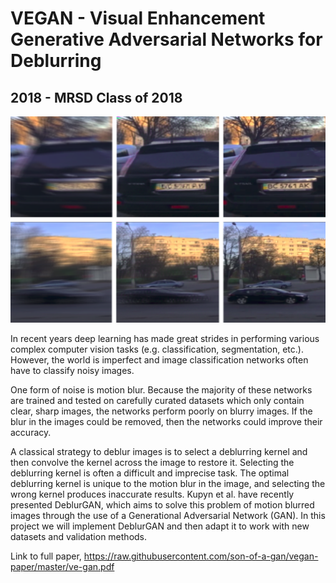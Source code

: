 # VEGAN - Visual Enhancement Generative Adversarial Networks for Deblurring
## 2018 - MRSD Class of 2018

![](https://raw.githubusercontent.com/aaronchongth/quasar-site/assets/vegan.png)

In recent years deep learning has made great strides in performing various complex computer vision tasks (e.g. classification, segmentation, etc.). However, the world is imperfect and image classification networks often have to classify noisy images.

One form of noise is motion blur. Because the majority of these networks are trained and tested on carefully curated datasets which only contain clear, sharp images, the networks perform poorly on blurry images. If the blur in the images could be removed, then the networks could improve their accuracy.

A classical strategy to deblur images is to select a deblurring kernel and then convolve the kernel across the image to restore it. Selecting the deblurring kernel is often a difficult and imprecise task. The optimal deblurring kernel is unique to the motion blur in the image, and selecting the wrong kernel produces inaccurate results. Kupyn et al. have recently presented DeblurGAN, which aims to solve this problem of motion blurred images through the use of a Generational Adversarial Network (GAN). In this project we will implement DeblurGAN and then adapt it to work with new datasets and validation methods.

Link to full paper, https://raw.githubusercontent.com/son-of-a-gan/vegan-paper/master/ve-gan.pdf
